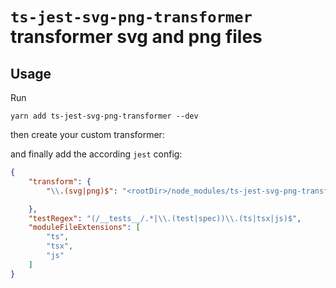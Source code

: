 # `ts-jest-svg-png-transformer` transformer svg and png files 


## Usage

Run

```console
yarn add ts-jest-svg-png-transformer --dev
```

then create your custom transformer:

and finally add the according `jest` config:

```json
{
    "transform": {
        "\\.(svg|png)$": "<rootDir>/node_modules/ts-jest-svg-png-transformer/index.ts",

    },
    "testRegex": "(/__tests__/.*|\\.(test|spec))\\.(ts|tsx|js)$",
    "moduleFileExtensions": [
        "ts",
        "tsx",
        "js"
    ]
}
```

